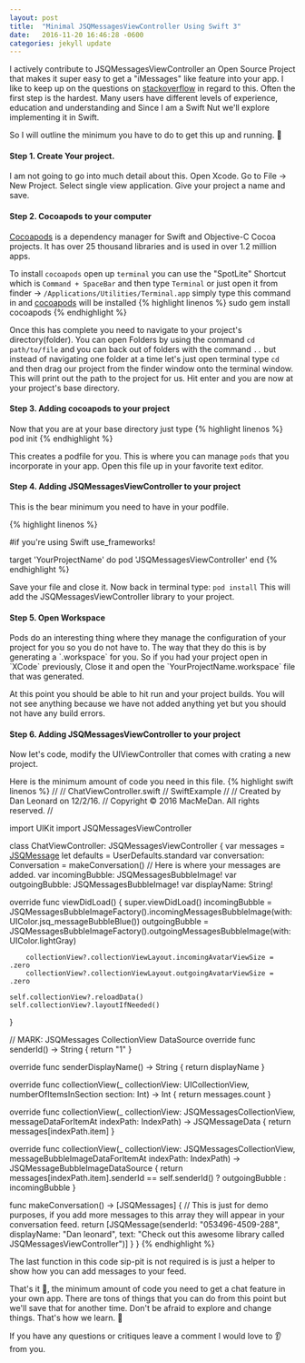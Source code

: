 ```yaml
---
layout: post
title:  "Minimal JSQMessagesViewController Using Swift 3"
date:   2016-11-20 16:46:28 -0600
categories: jekyll update
---
```


I actively contribute to JSQMessagesViewController an Open Source Project that makes it super easy to get a "iMessages" like feature into your app. I like to keep up on the questions on [stackoverflow][stackoverflow] in regard to this. Often the first step is the hardest. Many users have different levels of experience, education and understanding and Since I am a Swift Nut we'll explore implementing it in Swift.

So I will outline the minimum you have to do to get this up and running. 🏃

<h4>Step 1. Create Your project.</h4>
I am not going to go into much detail about this.
Open Xcode.
Go to File -> New Project.
Select single view application.
Give your project a name and save.

<h4>Step 2. Cocoapods to your computer</h4>

[Cocoapods][cocoapods] is a dependency manager for Swift and Objective-C Cocoa projects. It has over 25 thousand libraries and is used in over 1.2 million apps.

To install `cocoapods` open up `terminal`
you can use the "SpotLite" Shortcut which is `Command + SpaceBar` and then type `Terminal` or just open it from finder -> `/Applications/Utilities/Terminal.app`
simply type this command in and [cocoapods][cocoapods] will be installed
{% highlight linenos %}
 sudo gem install cocoapods
{% endhighlight %}

Once this has complete you need to navigate to your project's directory(folder). You can open Folders by using the command `cd path/to/file` and you can back out of folders with the command `..` but instead of navigating one folder at a time let's just open terminal type `cd ` and then drag our project from the finder window onto the terminal window. This will print out the path to the project for us. Hit enter and you are now at your project's base directory.

<h4>Step 3. Adding cocoapods to your project</h4>
Now that you are at your base directory just type
{% highlight linenos %}
pod init
{% endhighlight %}

This creates a podfile for you. This is where you can manage `pods` that you incorporate in your app. Open this file up in your favorite text editor.
<h4>Step 4. Adding JSQMessagesViewController to your project</h4>
This is the bear minimum you need to have in your podfile.

{% highlight linenos %}

#if you're using Swift
 use_frameworks!

target 'YourProjectName' do
  pod 'JSQMessagesViewController'
end
{% endhighlight %}

Save your file and close it. Now back in terminal type: `pod install` This will add the JSQMessagesViewController library to your project.

<h4>Step 5. Open Workspace</h4>
Pods do an interesting thing where they manage the configuration of your project for you so you do not have to. The way that they do this is by generating a `.workspace` for you. So if you had your project open in `XCode` previously, Close it and open the `YourProjectName.workspace` file that was generated.

At this point you should be able to hit run and your project builds. You will not see anything because we have not added anything yet but you should not have any build errors.

<h4>Step 6. Adding JSQMessagesViewController to your project</h4>
Now let's code, modify the UIViewController that comes with crating a new project.

Here is the minimum amount of code you need in this file.
{% highlight swift linenos %}
//
//  ChatViewController.swift
//  SwiftExample
//
//  Created by Dan Leonard on 12/2/16.
//  Copyright © 2016 MacMeDan. All rights reserved.
//

import UIKit
import JSQMessagesViewController

class ChatViewController: JSQMessagesViewController {
  var messages = [JSQMessage]()
  let defaults = UserDefaults.standard
  var conversation: Conversation = makeConversation() // Here is where your messages are added.
  var incomingBubble: JSQMessagesBubbleImage!
  var outgoingBubble: JSQMessagesBubbleImage!
  var displayName: String!

  override func viewDidLoad() {
    super.viewDidLoad()
        incomingBubble = JSQMessagesBubbleImageFactory().incomingMessagesBubbleImage(with: UIColor.jsq_messageBubbleBlue())
        outgoingBubble = JSQMessagesBubbleImageFactory().outgoingMessagesBubbleImage(with: UIColor.lightGray)

        collectionView?.collectionViewLayout.incomingAvatarViewSize = .zero
        collectionView?.collectionViewLayout.outgoingAvatarViewSize = .zero

    self.collectionView?.reloadData()
    self.collectionView?.layoutIfNeeded()
  }

  // MARK: JSQMessages CollectionView DataSource
  override func senderId() -> String {
    return "1"
  }

  override func senderDisplayName() -> String {
    return displayName
  }

  override func collectionView(_ collectionView: UICollectionView, numberOfItemsInSection section: Int) -> Int {
    return messages.count
  }

  override func collectionView(_ collectionView: JSQMessagesCollectionView, messageDataForItemAt indexPath: IndexPath) -> JSQMessageData {
    return messages[indexPath.item]
  }

  override func collectionView(_ collectionView: JSQMessagesCollectionView, messageBubbleImageDataForItemAt indexPath: IndexPath) -> JSQMessageBubbleImageDataSource {
    return messages[indexPath.item].senderId == self.senderId() ? outgoingBubble : incomingBubble
  }

  func makeConversation() -> [JSQMessages] {
    // This is just for demo purposes, if you add more messages to this array they will appear in your conversation feed.
    return [JSQMessage(senderId: "053496-4509-288", displayName: "Dan leonard", text: "Check out this awesome library called JSQMessagesViewController")]
  }
}
{% endhighlight %}

The last function in this code sip-pit is not required is is just a helper to show how you can add messages to your feed.

That's it 🏁, the minimum amount of code you need to get a chat feature in your own app. There are tons of things that you can do from this point but we'll save that for another time. Don't be afraid to explore and change things. That's how we learn. 🖖

If you have any questions or critiques leave a comment I would love to 👂 from you.

[stackoverflow]:http://stackoverflow.com/questions/tagged/jsqmessagesviewcontroller
[cocoapods]:https://cocoapods.org/
